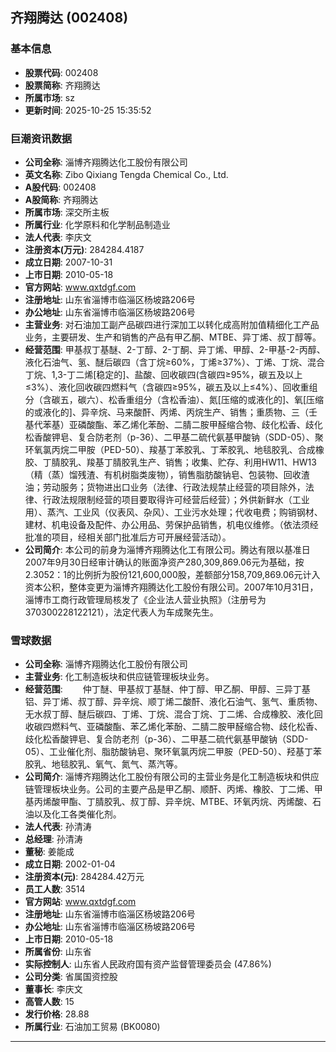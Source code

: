## 齐翔腾达 (002408)

### 基本信息

- **股票代码**: 002408
- **股票简称**: 齐翔腾达
- **所属市场**: sz
- **更新时间**: 2025-10-25 15:35:52

### 巨潮资讯数据

- **公司全称**: 淄博齐翔腾达化工股份有限公司
- **英文名称**: Zibo Qixiang Tengda Chemical Co., Ltd.
- **A股代码**: 002408
- **A股简称**: 齐翔腾达
- **所属市场**: 深交所主板
- **所属行业**: 化学原料和化学制品制造业
- **法人代表**: 李庆文
- **注册资本(万元)**: 284284.4187
- **成立日期**: 2007-10-31
- **上市日期**: 2010-05-18
- **官方网站**: www.qxtdgf.com
- **注册地址**: 山东省淄博市临淄区杨坡路206号
- **办公地址**: 山东省淄博市临淄区杨坡路206号
- **主营业务**: 对石油加工副产品碳四进行深加工以转化成高附加值精细化工产品业务，主要研发、生产和销售的产品有甲乙酮、MTBE、异丁烯、叔丁醇等。
- **经营范围**: 甲基叔丁基醚、2-丁醇、2-丁酮、异丁烯、甲醇、2-甲基-2-丙醇、液化石油气、氢、醚后碳四（含丁烷≥60%，丁烯≥37%）、丁烯、丁烷、混合丁烷、1,3-丁二烯[稳定的]、盐酸、回收碳四(含碳四≥95%，碳五及以上≤3%）、液化回收碳四燃料气（含碳四≥95%，碳五及以上≤4%）、回收重组分（含碳五，碳六）、松香重组分（含松香油）、氮[压缩的或液化的]、氧[压缩的或液化的]、异辛烷、马来酸酐、丙烯、丙烷生产、销售；重质物、三（壬基代苯基）亚磷酸酯、苯乙烯化苯酚、二腈二胺甲醛缩合物、歧化松香、歧化松香酸钾皂、复合防老剂（p-36）、二甲基二硫代氨基甲酸钠（SDD-05）、聚环氧氯丙烷二甲胺（PED-50）、羧基丁苯胶乳、丁苯胶乳、地毯胶乳、合成橡胶、丁腈胶乳、羧基丁腈胶乳生产、销售；收集、贮存、利用HW11、HW13（精（蒸）馏残渣、有机树脂类废物），销售脂肪酸钠皂、包装物、回收渣油；劳动服务；货物进出口业务（法律、行政法规禁止经营的项目除外，法律、行政法规限制经营的项目要取得许可经营后经营）；外供新鲜水（工业用）、蒸汽、工业风（仪表风、杂风）、工业污水处理；代收电费；购销钢材、建材、机电设备及配件、办公用品、劳保护品销售，机电仪维修。（依法须经批准的项目，经相关部门批准后方可开展经营活动）。
- **公司简介**: 本公司的前身为淄博齐翔腾达化工有限公司。腾达有限以基准日2007年9月30日经审计确认的账面净资产280,309,869.06元为基础，按2.3052：1的比例折为股份121,600,000股，差额部分158,709,869.06元计入资本公积，整体变更为淄博齐翔腾达化工股份有限公司。2007年10月31日，淄博市工商行政管理局核发了《企业法人营业执照》（注册号为370300228122121），法定代表人为车成聚先生。

### 雪球数据

- **公司全称**: 淄博齐翔腾达化工股份有限公司
- **主营业务**: 化工制造板块和供应链管理板块业务。
- **经营范围**: 　　仲丁醚、甲基叔丁基醚、仲丁醇、甲乙酮、甲醇、三异丁基铝、异丁烯、叔丁醇、异辛烷、顺丁烯二酸酐、液化石油气、氢气、重质物、无水叔丁醇、醚后碳四、丁烯、丁烷、混合丁烷、丁二烯、合成橡胶、液化回收碳四燃料气、亚磷酸酯、苯乙烯化苯酚、二腈二胺甲醛缩合物、歧化松香、歧化松香酸钾皂、复合防老剂（p-36）、二甲基二硫代氨基甲酸钠（SDD-05）、工业催化剂、脂肪酸钠皂、聚环氧氯丙烷二甲胺（PED-50）、羟基丁苯胶乳、地毯胶乳、氧气、氮气、蒸汽等。
- **公司简介**: 淄博齐翔腾达化工股份有限公司的主营业务是化工制造板块和供应链管理板块业务。公司的主要产品是甲乙酮、顺酐、丙烯、橡胶、丁二烯、甲基丙烯酸甲酯、丁腈胶乳、叔丁醇、异辛烷、MTBE、环氧丙烷、丙烯酸、石油以及化工各类催化剂。
- **法人代表**: 孙清涛
- **总经理**: 孙清涛
- **董秘**: 姜能成
- **成立日期**: 2002-01-04
- **注册资本(元)**: 284284.42万元
- **员工人数**: 3514
- **官方网站**: www.qxtdgf.com
- **注册地址**: 山东省淄博市临淄区杨坡路206号
- **办公地址**: 山东省淄博市临淄区杨坡路206号
- **上市日期**: 2010-05-18
- **所属省份**: 山东省
- **实际控制人**: 山东省人民政府国有资产监督管理委员会 (47.86%)
- **公司分类**: 省属国资控股
- **董事长**: 李庆文
- **高管人数**: 15
- **发行价格**: 28.88
- **所属行业**: 石油加工贸易 (BK0080)

---